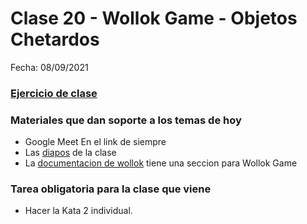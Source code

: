 # Clase 20 - Wollok Game - Objetos Chetardos
Fecha: 08/09/2021
### [Ejercicio de clase](https://github.com/pdepjm/pepita-fashion)

### Materiales que dan soporte a los temas de hoy
* Google Meet  En el link de siempre
* Las [diapos](https://docs.google.com/presentation/d/1HxxZIvCf1nfiifZS-Ibjr51EVddI53l1sH5N2416fxg/edit?usp=sharing) de la clase
* La [documentacion de wollok](https://www.wollok.org/documentacion/wollokdoc/) tiene una seccion para Wollok Game

### Tarea obligatoria para la clase que viene 
* Hacer la Kata 2 individual. <proximamente>
